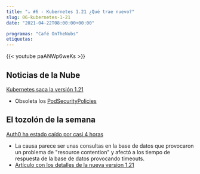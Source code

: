 ```yaml
---
title: "☕️ #6 - Kubernetes 1.21 ¿Qué trae nuevo?"
slug: 06-kubernetes-1-21
date: "2021-04-22T08:00:00+00:00"

programas: "Café OnTheNubs"
etiquetas:
---
```


{{< youtube paANWp6weKs >}}


## Noticias de la Nube
[Kubernetes saca la versión 1.21](https://github.com/kubernetes/sig-release/blob/master/releases/release-1.21/README.md)
* Obsoleta los [PodSecurityPolicies](https://kubernetes.io/docs/concepts/policy/pod-security-policy/)

## El tozolón de la semana
[Auth0 ha estado caído por casi 4 horas](https://news.ycombinator.com/item?id=26880147)
* La causa parece ser unas consultas en la base de datos que provocaron un problema de "resource contention" y afectó a los tiempo de respuesta de la base de datos provocando timeouts.
* [Artículo con los detalles de la nueva version 1.21](https://sysdig.com/blog/kubernetes-1-21-whats-new/)
